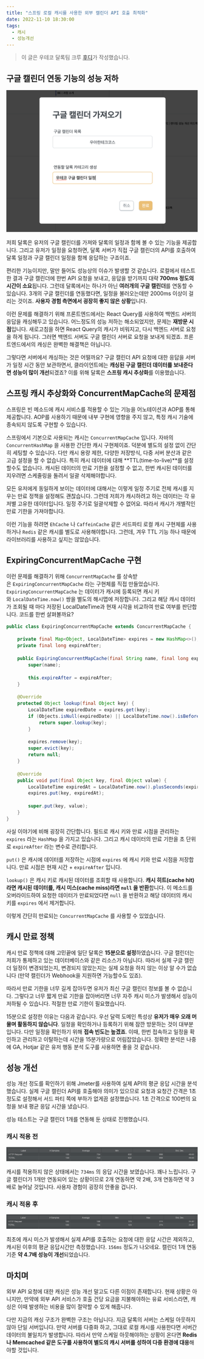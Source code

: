 ```yaml
---
title: "스프링 로컬 캐시를 사용한 외부 캘린더 API 호출 최적화"
date: 2022-11-10 18:30:00
tags:
  - 캐시
  - 성능개선
---
```


> 이 글은 우테코 달록팀 크루 [후디](https://github.com/devHudi)가 작성했습니다.

## 구글 캘린더 연동 기능의 성능 저하

![](./1.png)

저희 달록은 유저의 구글 캘린더를 가져와 달록의 일정과 함께 볼 수 있는 기능을 제공합니다. 그리고 유저가 일정을 요청하면, 달록 서버가 직접 구글 캘린더의 API를 호출하여 달록 일정과 구글 캘린더 일정을 함께 응답하는 구죠이죠.

편리한 기능이지만, 말만 들어도 성능상의 이슈가 발생할 것 같습니다. 로컬에서 테스트한 결과 구글 캘린더에 한번 API 요청을 보내고, 응답을 받기까지 대략 **700ms 정도의 시간이 소요**됩니다. 그런데 달록에서는 하나가 아닌 **여러개의 구글 캘린더**를 연동할 수 있습니다. 3개의 구글 캘린더를 연동했다면, 일정을 불러오는데만 2000ms 이상이 걸리는 것이죠. **사용자 경험 측면에서 굉장히 좋지 않은 상황**입니다.

이런 문제를 해결하기 위해 프론트엔드에서는 React Query를 사용하여 백엔드 서버의 응답을 캐싱해두고 있습니다. 어느정도의 성능 저하는 해소되었지만, 문제는 **재방문 시점**입니다. 새로고침을 하면 React Query의 캐시가 비워지고, 다시 백엔드 서버로 요청을 하게 됩니다. 그러면 백엔드 서버도 구글 캘린더 서버로 요청을 보내게 되겠죠. 프론트엔드에서의 캐싱은 완벽한 해결책은 아닙니다.

그렇다면 서버에서 캐싱하는 것은 어떨까요? 구글 캘린더 API 요청에 대한 응답을 서버가 일정 시간 동안 보관하면서, 클라이언트에는 **캐싱된 구글 캘린더 데이터를 보내준다면 성능이 많이 개선**되겠죠? 이를 위해 달록은 **스프링 캐시 추상화**를 이용했습니다.

## 스프링 캐시 추상화와 ConcurrentMapCache의 문제점

스프링은 빈 메소드에 캐시 서비스를 적용할 수 있는 기능을 어노테이션과 AOP를 통해 제공합니다. AOP를 사용하기 때문에 내부 구현에 영향을 주지 않고, 특정 캐시 기술에 종속되지 않도록 구현할 수 있습니다.

스프링에서 기본으로 사용되는 캐시는 `ConcurrentMapCache` 입니다. 자바의 `ConcurrentHashMap` 을 사용한 간단한 캐시 구현체이죠. 덕분에 별도의 설정 없이 간단히 세팅할 수 있습니다. 다만 캐시 용량 제한, 다양한 저장방식, 다중 서버 분산과 같은 고급 설정을 할 수 없습니다. 특히 캐시 데이터에 대해 **TTL(time-to-live)**를 설정할수도 없습니다. 캐시된 데이터의 만료 기한을 설정할 수 없고, 한번 캐시된 데이터를 지우려면 스케줄링을 돌려서 일괄 삭제해야합니다.

모든 유저에게 동일하게 보이는 데이터에 대해서는 이렇게 일정 주기로 전체 캐시를 지우는 만료 정책을 설정해도 괜찮습니다. 그런데 저희가 캐시하려고 하는 데이터는 각 유저별 고유한 데이터입니다. 일정 주기로 일괄삭제할 수 없어요. 따라서 캐시가 개별적인 만료 기한을 가져야합니다.

이런 기능을 하려면 `EhCache` 나 `CaffeinCache` 같은 서드파티 로컬 캐시 구현체를 사용하거나 `Redis` 같은 캐시를 별도로 사용해야합니다. 그런데, 겨우 TTL 기능 하나 때문에 라이브러리를 사용하고 싶지는 않았습니다.

## ExpiringConcurrentMapCache 구현

이런 문제를 해결하기 위해 `ConcurrentMapCache` 를 상속받은 `ExpiringConcurrentMapCache` 라는 구현체를 직접 만들었습니다. `ExpiringConcurrentMapCache` 는 데이터가 캐시에 등록되면 캐시 키와 `LocalDateTime.now()` 쌍을 별도의 해시맵에 저장합니다. 그리고 해당 캐시 데이터가 조회될 때 마다 저장된 LocalDateTime과 현재 시각을 비교하여 만료 여부를 판단합니다. 코드를 한번 살펴볼까요?

```java
public class ExpiringConcurrentMapCache extends ConcurrentMapCache {

    private final Map<Object, LocalDateTime> expires = new HashMap<>();
    private final long expireAfter;

    public ExpiringConcurrentMapCache(final String name, final long expireAfter) {
        super(name);

        this.expireAfter = expireAfter;
    }

    @Override
    protected Object lookup(final Object key) {
        LocalDateTime expiredDate = expires.get(key);
        if (Objects.isNull(expiredDate) || LocalDateTime.now().isBefore(expiredDate)) {
            return super.lookup(key);
        }

        expires.remove(key);
        super.evict(key);
        return null;
    }

    @Override
    public void put(final Object key, final Object value) {
        LocalDateTime expiredAt = LocalDateTime.now().plusSeconds(expireAfter);
        expires.put(key, expiredAt);

        super.put(key, value);
    }
}
```

사실 이야기에 비해 굉장히 간단합니다. 필드로 캐시 키와 만료 시점을 관리하는 `expires` 라는 `HashMap` 을 가지고 있습니다. 그리고 캐시 데이터의 만료 기한을 초 단위로 `expireAfter` 라는 변수로 관리합니다.

`put()` 은 캐시에 데이터를 저장하는 시점에 `expires` 에 캐시 키와 만료 시점을 저장합니다. 만료 시점은 현재 시간 + `expireAfter` 입니다.

`lookup()` 은 캐시 키로 캐시된 데이터를 조회할 때 사용합니다. **캐시 히트(cache hit)라면 캐시된 데이터를, 캐시 미스(cache miss)라면 `null` 을 반환**합니다. 이 메소드를 오버라이드하여 요청한 데이터가 만료되었다면 `null` 을 반환하고 해당 데이터의 캐시 키를 `expires` 에서 제거합니다.

이렇게 간단히 만료되는 `ConcurrentMapCache` 를 사용할 수 있었습니다.

## 캐시 만료 정책

캐시 만료 정책에 대해 고민끝에 일단 달록은 **15분으로 설정**하였습니다. 구글 캘린더는 저희가 통제하고 있는 데이터베이스와 같은 리소스가 아닙니다. 따라서 실제 구글 캘린더 일정이 변경되었는지, 변경되지 않았는지는 실제 요청을 하지 않는 이상 알 수가 없습니다 (만약 캘린더가 Webhook을 지원하면 가능할수도 있죠).

따라서 만료 기한을 너무 길게 잡아두면 유저가 최신 구글 캘린더 정보를 볼 수 없습니다. 그렇다고 너무 짧게 만료 기한을 잡아버리면 너무 자주 캐시 미스가 발생해서 성능이 저하될 수 있습니다. 적절한 만료 기한이 필요했습니다.

15분으로 설정한 이유는 다음과 같습니다. 우선 달력 도메인 특성상 **유저가 매우 오래 머물며 활동하지 않습니다**. 일정을 확인하거나 등록하기 위해 잠깐 방문하는 것이 대부분입니다. 다만 일정을 확인하기 위해 **접속 빈도는 높겠죠**. 이때, 한번 접속하고 일정을 확인하고 관리하고 이탈하는데 시간을 15분가량으로 어림잡았습니다. 정확한 분석은 나중에 GA, Hotjar 같은 유저 행동 분석 도구를 사용하면 좋을 것 같습니다.

## 성능 개선

성능 개선 정도를 확인하기 위해 Jmeter를 사용하여 실제 API의 평균 응답 시간을 분석했습니다. 실제 구글 캘린더 API를 호출해야 의미가 있으므로 요청과 요청간 간격은 1초정도로 설정해서 서드 파티 쪽에 부하가 없게끔 설정했습니다. 1초 간격으로 100번의 요청을 보내 평균 응답 시간을 냈습니다.

성능 테스트는 구글 캘린더 1개를 연동해 둔 상태로 진행했습니다.

### 캐시 적용 전

![](./2.png)

캐시를 적용하지 않은 상태에서는 `734ms` 의 응답 시간을 보였습니다. 꽤나 느립니다. 구글 캘린더가 1개만 연동되어 있는 상황이므로 2개 연동하면 약 2배, 3개 연동하면 약 3배로 늘어날 것입니다. 사용자 경험이 굉장히 안좋을 겁니다.

### 캐시 적용 후

![](./3.png)

최초에 캐시 미스가 발생해서 실제 API를 호출하는 요청에 대한 응답 시간은 제외하고, 캐시된 이후의 평균 응답시간만 측정했습니다. `156ms` 정도가 나오네요. 캘린더 1개 연동 기준 **약 4.7배 성능이 개선**되었습니다.

## 마치며

외부 API 요청에 대한 캐싱은 성능 개선 말고도 다른 이점이 존재합니다. 현재 상황은 아니지만, 만약에 외부 API 서비스가 호출 건당 요금을 지불해야하는 유료 서비스라면, 캐싱은 이때 발생하는 비용을 많이 절약할 수 있게 해줍니다.

다만 지금의 캐싱 구조가 완벽한 구조는 아닙니다. 지금 달록의 서버는 스케일 아웃하지 않아 단일 서버입니다. 만약 서버를 다중화 하고, 그대로 로컬 캐시를 사용한다면 서버간 데이터의 불일치가 발생합니다. 따라서 만약 스케일 아웃해야하는 상황이 온다면 **Redis나 Memcached 같은 도구를 사용하여 별도의 캐시 서버를 성하여 다중 환경에 대응**해야할 것입니다.
